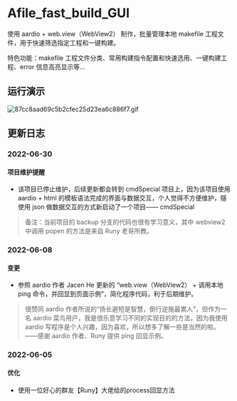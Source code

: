 # Afile_fast_build_GUI

使用 aardio + web.view（WebView2） 制作，批量管理本地 makefile 工程文件，用于快速筛选指定工程和一键构建。

特色功能：makefile 工程文件分类、常用构建指令配置和快速选用、一键构建工程、error 信息高亮显示等...

## 运行演示

![87cc8aad69c5b2cfec25d23ea6c886f7.gif](https://img.aarbbs.com:1024/images/2022/06/08/87cc8aad69c5b2cfec25d23ea6c886f7.gif)

## 更新日志

### 2022-06-30

#### 项目维护提醒
* 该项目已停止维护，后续更新都会转到 cmdSpecial 项目上，因为该项目使用 aardio + html 的模板语法完成的界面与数据交互，个人觉得不方便维护，隧使用 json 做数据交互的方式新启动了一个项目—— cmdSpecial

> 备注：当前项目的 backup 分支的代码也很有学习意义，其中 webview2 中调用 popen 的方法是来自 Runy 老哥所教。

### 2022-06-08

#### 变更

* 参照 aardio 作者 Jacen He 更新的 “web.view（WebView2） + 调用本地 ping 命令，并回显到页面示例”，简化程序代码，利于后期维护。
> 很赞同 aardio 作者所说的“扬长避短是智慧，倒行逆施最累人”，但作为一名 aardio 菜鸟用户，我是很乐意学习不同的实现目的的方法，因为我使用 aardio 写程序是个人兴趣，因为喜欢，所以想多了解一些是当然的啦。——感谢 aardio 作者、Runy 提供 ping 回显示例。


### 2022-06-05

#### 优化

* 使用一位好心的群友【Runy】大佬给的process回显方法